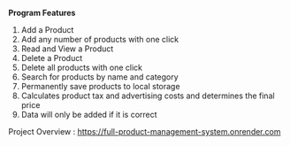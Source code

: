 **Program Features**
1. Add a Product
2. Add any number of products with one click
3. Read and View a Product
4. Delete a Product
5. Delete all products with one click
6. Search for products by name and category
7. Permanently save products to local storage
8. Calculates product tax and advertising costs and determines the final price
9. Data will only be added if it is correct


Project Overview : https://full-product-management-system.onrender.com
